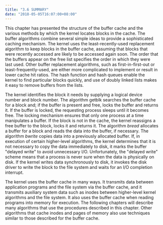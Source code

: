```yaml
---
title: "3.6 SUMMARY"
date: "2018-05-05T16:07:00+08:00"
---
```


This chapter has presented the structure of the buffer cache and the various methods by which the kernel locates blocks in the cache. The buffer algorithms combine several simple ideas to provide a sophisticated caching mechanism. The kernel uses the least-recently-used replacement algorithm to keep blocks in the buffer cache, assuming that blocks that were recently accessed are likely to be accessed again soon. The order that the buffers appear on the free list specifies the order in which they were last used. Other buffer replacement algorithms, such as first-in-first-out or least-frequently-used, are either more complicated to implement or result in lower cache hit ratios. The hash function and hash queues enable the kernel to find particular blocks quickly, and use of doubly linked lists makes it easy
to remove buffers from the lists.

The kernel identifies the block it needs by supplying a logical device number­ and block number. The algorithm getblk searches the buffer cache for a block and; if the buffer is present and free, locks the buffer and returns it. If the buffer is locked, the requesting process sleeps until it becomes free. The locking mechanism ensures that only one process at a time manipulates a buffer. If the block is not in the cache, the kernel reassigns a free buffer to the block, locks it and returns it. The algorithm *bread* allocates a buffer for a block and reads the data into the buffer, if necessary. The algorithm *bwrite* copies data into a previously allocated buffer. If, in execution of certain higher-level algorithms, the kernel determines that it is not necessary to copy the data immediately to disk, it marks the buffer "delayed write" to avoid unnecessary I/O. Unfortunately, the "delayed write" scheme means that a process is never sure when the data is physically on disk. If the kernel writes data synchronously to disk, it invokes the disk driver to write the block to the file system and waits for an I/O completion interrupt.

The kernel uses the buffer cache in many ways. It transmits data between application programs and the file system via the buffer cache, and it transmits auxiliary system data such as inodes between higher-level kernel algorithms and the file system. It also uses the buffer cache when reading programs into memory for execution. The following chapters will describe many algorithms that use the procedures described in this chapter. Other algorithms that cache inodes and pages of memory also use techniques similar to those described for the buffer cache.